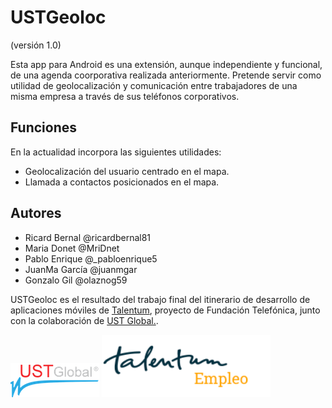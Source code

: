 # USTGeoloc 
(versión 1.0)

Esta app para Android es una extensión, aunque independiente y funcional, de una agenda coorporativa realizada anteriormente. Pretende servir como utilidad de geolocalización y comunicación entre trabajadores de una misma empresa a través de sus teléfonos corporativos. 

## Funciones
En la actualidad incorpora las siguientes utilidades: 
* Geolocalización del usuario centrado en el mapa.
* Llamada a contactos posicionados en el mapa.

## Autores

+ Ricard Bernal @ricardbernal81
+ Maria Donet @MriDnet
+ Pablo Enrique @_pabloenrique5
+ JuanMa García @juanmgar
+ Gonzalo Gil @olaznog59

USTGeoloc es el resultado del trabajo final del itinerario de desarrollo de aplicaciones móviles de [Talentum](http://empleodigitalformacion.fundaciontelefonica.com "Web de Talentum Empleo"), proyecto de Fundación Telefónica, junto con la colaboración de [UST Global.](http://www.ust-global.es/ "Web de UST Global España").




![alt text](https://github.com/TalentumGeoloc/USTGeoloc1.0/blob/master/logo%20UST%20pequeno.png "Logo UST")
![alt text](https://github.com/TalentumGeoloc/USTGeoloc1.0/blob/master/logo_talentum.png "Logo Talentum")

